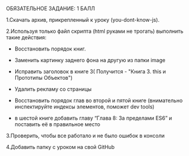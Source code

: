 ОБЯЗАТЕЛЬНОЕ ЗАДАНИЕ: 1 БАЛЛ


1.Скачать архив, прикрепленный к уроку (you-dont-know-js). 





2.Используя только файл скрипта (html руками не трогать) выполнить такие действия:

- Восстановить порядок книг.

- Заменить картинку заднего фона на другую из папки image

- Исправить заголовок в книге 3( Получится - "Книга 3. this и Прототипы Объектов")

- Удалить рекламу со страницы

- Восстановить порядок глав во второй и пятой книге (внимательно инспектируйте индексы элементов, поможет dev tools)

- в шестой книге добавить главу “Глава 8: За пределами ES6” и поставить её в правильное место





3.Проверить, чтобы все работало и не было ошибок в консоли



4.Добавить папку с уроком на свой GitHub
